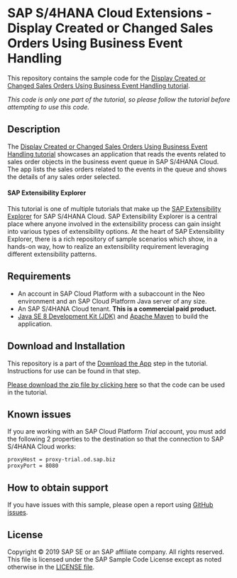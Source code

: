 # SAP S/4HANA Cloud Extensions - Display Created or Changed Sales Orders Using Business Event Handling
This repository contains the sample code for the [Display Created or Changed Sales Orders Using Business Event Handling tutorial](http://tiny.cc/s4-business-event-pull).

*This code is only one part of the tutorial, so please follow the tutorial before attempting to use this code.*

## Description

The [Display Created or Changed Sales Orders Using Business Event Handling tutorial](http://tiny.cc/s4-business-event-pull) showcases an application that reads the events related to sales order objects in the business event queue in SAP S/4HANA Cloud. The app lists the sales orders related to the events in the queue and shows the details of any sales order selected.

#### SAP Extensibility Explorer

This tutorial is one of multiple tutorials that make up the [SAP Extensibility Explorer](https://sap.com/extends4) for SAP S/4HANA Cloud.
SAP Extensibility Explorer is a central place where anyone involved in the extensibility process can gain insight into various types of extensibility options. At the heart of SAP Extensibility Explorer, there is a rich repository of sample scenarios which show, in a hands-on way, how to realize an extensibility requirement leveraging different extensibility patterns.


Requirements
-------------
- An account in SAP Cloud Platform with a subaccount in the Neo environment and an SAP Cloud Platform Java server of any size.
- An SAP S/4HANA Cloud tenant. **This is a commercial paid product.**
- [Java SE 8 Development Kit (JDK)](https://www.oracle.com/technetwork/java/javase/downloads/index.html) and [Apache Maven](http://maven.apache.org/download.cgi) to build the application.

Download and Installation
-------------
This repository is a part of the [Download the App](https://help.sap.com/viewer/1f6856bc0f3740ab877da49563de2e63/SHIP/en-US/f319d91e3686458f9357271dff1dd03c.html) step in the tutorial. Instructions for use can be found in that step.

[Please download the zip file by clicking here](https://github.com/SAP/s4hana-ext-business-event-pull/archive/master.zip) so that the code can be used in the tutorial.


Known issues
---------------------
If you are working with an SAP Cloud Platform _Trial_ account, you must add the following 2 properties to the destination so that the connection to SAP S/4HANA Cloud works:
```
proxyHost = proxy-trial.od.sap.biz
proxyPort = 8080
```

How to obtain support
---------------------
If you have issues with this sample, please open a report using [GitHub issues](https://github.com/SAP/s4hana-ext-business-event-pull/issues).

License
-------
Copyright © 2019 SAP SE or an SAP affiliate company. All rights reserved.
This file is licensed under the SAP Sample Code License except as noted otherwise in the [LICENSE file](LICENSE).
